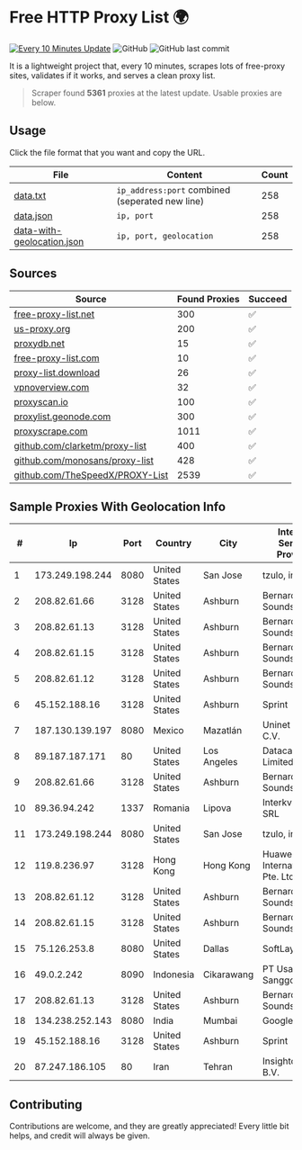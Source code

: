 
# Free HTTP Proxy List 🌍

[![Every 10 Minutes Update](https://github.com/mertguvencli/http-proxy-list/actions/workflows/main.yml/badge.svg?branch=main)](https://github.com/mertguvencli/http-proxy-list/actions/workflows/main.yml)
![GitHub](https://img.shields.io/github/license/mertguvencli/http-proxy-list)
![GitHub last commit](https://img.shields.io/github/last-commit/mertguvencli/http-proxy-list)

It is a lightweight project that, every 10 minutes, scrapes lots of free-proxy sites, validates if it works, and serves a clean proxy list.


> Scraper found **5361** proxies at the latest update. Usable proxies are below.

## Usage

Click the file format that you want and copy the URL.


|File|Content|Count|
|----|-------|-----|
|[data.txt](https://raw.githubusercontent.com/mertguvencli/http-proxy-list/main/proxy-list/data.txt)|`ip_address:port` combined (seperated new line)|258|
|[data.json](https://raw.githubusercontent.com/mertguvencli/http-proxy-list/main/proxy-list/data.json)|`ip, port`|258|
|[data-with-geolocation.json](https://raw.githubusercontent.com/mertguvencli/http-proxy-list/main/proxy-list/data-with-geolocation.json)|`ip, port, geolocation`|258|

## Sources

|Source|Found Proxies|Succeed|
|------|-------------|-------|
|[free-proxy-list.net](https://free-proxy-list.net)|300|✅|
|[us-proxy.org](https://www.us-proxy.org)|200|✅|
|[proxydb.net](http://proxydb.net)|15|✅|
|[free-proxy-list.com](https://free-proxy-list.com/?page=&port=&type%5B%5D=http&type%5B%5D=https&up_time=0&search=Search)|10|✅|
|[proxy-list.download](https://www.proxy-list.download/HTTP)|26|✅|
|[vpnoverview.com](https://vpnoverview.com/privacy/anonymous-browsing/free-proxy-servers)|32|✅|
|[proxyscan.io](https://www.proxyscan.io)|100|✅|
|[proxylist.geonode.com](https://proxylist.geonode.com/api/proxy-list?limit=300&page=1&sort_by=lastChecked&sort_type=desc&protocols=http,https)|300|✅|
|[proxyscrape.com](https://api.proxyscrape.com/v2/?request=displayproxies&protocol=http&timeout=10000&country=all&ssl=all&anonymity=all)|1011|✅|
|[github.com/clarketm/proxy-list](https://raw.githubusercontent.com/clarketm/proxy-list/master/proxy-list-raw.txt)|400|✅|
|[github.com/monosans/proxy-list](https://raw.githubusercontent.com/monosans/proxy-list/main/proxies/http.txt)|428|✅|
|[github.com/TheSpeedX/PROXY-List](https://raw.githubusercontent.com/TheSpeedX/PROXY-List/master/http.txt)|2539|✅|


## Sample Proxies With Geolocation Info

|#|Ip|Port|Country|City|Internet Service Provider|
|-|--|----|-------|----|-------------------------|
|1|173.249.198.244|8080|United States|San Jose|tzulo, inc.|
|2|208.82.61.66|3128|United States|Ashburn|Bernardi Sounds|
|3|208.82.61.13|3128|United States|Ashburn|Bernardi Sounds|
|4|208.82.61.15|3128|United States|Ashburn|Bernardi Sounds|
|5|208.82.61.12|3128|United States|Ashburn|Bernardi Sounds|
|6|45.152.188.16|3128|United States|Ashburn|Sprint|
|7|187.130.139.197|8080|Mexico|Mazatlán|Uninet S.A. de C.V.|
|8|89.187.187.171|80|United States|Los Angeles|Datacamp Limited|
|9|208.82.61.66|3128|United States|Ashburn|Bernardi Sounds|
|10|89.36.94.242|1337|Romania|Lipova|Interkvm Host SRL|
|11|173.249.198.244|8080|United States|San Jose|tzulo, inc.|
|12|119.8.236.97|3128|Hong Kong|Hong Kong|Huawei International Pte. Ltd.|
|13|208.82.61.12|3128|United States|Ashburn|Bernardi Sounds|
|14|208.82.61.15|3128|United States|Ashburn|Bernardi Sounds|
|15|75.126.253.8|8080|United States|Dallas|SoftLayer|
|16|49.0.2.242|8090|Indonesia|Cikarawang|PT Usaha Adi Sanggoro|
|17|208.82.61.13|3128|United States|Ashburn|Bernardi Sounds|
|18|134.238.252.143|8080|India|Mumbai|Google LLC|
|19|45.152.188.16|3128|United States|Ashburn|Sprint|
|20|87.247.186.105|80|Iran|Tehran|Insightometrics B.V.|



## Contributing

Contributions are welcome, and they are greatly appreciated! Every
little bit helps, and credit will always be given.

